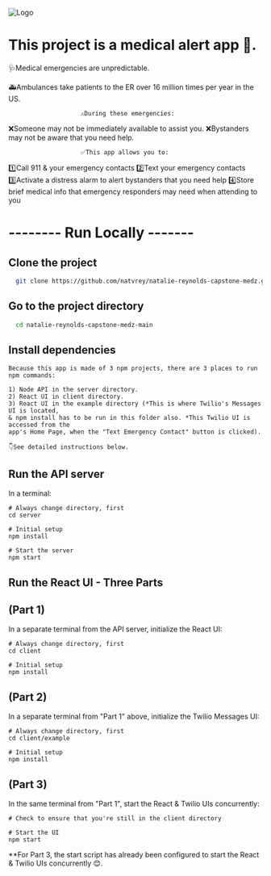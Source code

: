 ![Logo](https://i.imgur.com/scnP2y3.png)

# This project is a medical alert app 📢.

🩺Medical emergencies are unpredictable.

🚑Ambulances take patients to the ER over 16 million times per year in the US.

                        ⚠During these emergencies:

❌Someone may not be immediately available to assist you.
❌Bystanders may not be aware that you need help.

                        ✅This app allows you to:

1️⃣Call 911 & your emergency contacts
2️⃣Text your emergency contacts
3️⃣Activate a distress alarm to alert bystanders that you need help
4️⃣Store brief medical info that emergency responders may need when attending to you

# -------- Run Locally -------

## Clone the project

```bash
  git clone https://github.com/natvrey/natalie-reynolds-capstone-medz.git
```

## Go to the project directory

```bash
  cd natalie-reynolds-capstone-medz-main
```

## Install dependencies

```
Because this app is made of 3 npm projects, there are 3 places to run npm commands:

1) Node API in the server directory.
2) React UI in client directory.
3) React UI in the example directory (*This is where Twilio's Messages UI is located, 
& npm install has to be run in this folder also. *This Twilio UI is accessed from the 
app's Home Page, when the "Text Emergency Contact" button is clicked).

👇See detailed instructions below.

```

## Run the API server

In a terminal:

    # Always change directory, first
    cd server

    # Initial setup
    npm install

    # Start the server
    npm start

## Run the React UI - Three Parts

## (Part 1)

In a separate terminal from the API server, initialize the React UI:

    # Always change directory, first
    cd client

    # Initial setup
    npm install

## (Part 2)

In a separate terminal from "Part 1" above, initialize the Twilio Messages UI:

    # Always change directory, first
    cd client/example

    # Initial setup
    npm install

## (Part 3)

In the same terminal from "Part 1", start the React & Twilio UIs concurrently:

    # Check to ensure that you're still in the client directory

    # Start the UI
    npm start

\*\*For Part 3, the start script has already been configured to start the React & Twilio UIs concurrently 😊.
